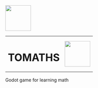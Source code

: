 <img src="images/icon.png" width="80"/>
<table>
  <tr>
    <td><h1>TOMATHS</h1></td>
    <td><img src="./Sprites/Tomate-removebg-preview.png" width="80"/></td>
  </tr>
</table>
Godot game for learning math
